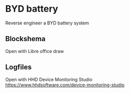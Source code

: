 # BYD battery

Reverse engineer a BYD battery system

## Blockshema

Open with Libre office draw

## Logfiles

Open with HHD Device Monitoring Studio
<https://www.hhdsoftware.com/device-monitoring-studio>
